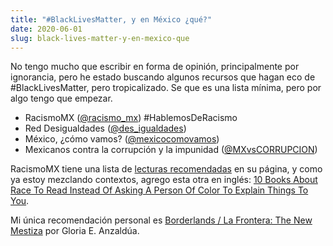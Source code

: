 ```yaml
---
title: "#BlackLivesMatter, y en México ¿qué?"
date: 2020-06-01
slug: black-lives-matter-y-en-mexico-que
---
```


No tengo mucho que escribir en forma de opinión, principalmente por ignorancia, pero he estado buscando algunos recursos que hagan eco de #BlackLivesMatter, pero tropicalizado. Se que es una lista mínima, pero por algo tengo que empezar.

- RacismoMX ([@racismo_mx](https://twitter.com/@racismo_mx)) #HablemosDeRacismo
- Red Desigualdades ([@des_igualdades](https://twitter.com/@des_igualdades))
- México, ¿cómo vamos? ([@mexicocomovamos](https://twitter.com/@mexicocomovamos))
- Mexicanos contra la corrupción y la impunidad ([@MXvsCORRUPCION](https://twitter.com/@MXvsCORRUPCION))

RacismoMX tiene una lista de [lecturas recomendadas](https://racismo.mx/libros) en su página, y como ya estoy mezclando contextos, agrego esta otra en inglés: [10 Books About Race To Read Instead Of Asking A Person Of Color To Explain Things To You](https://www.bustle.com/p/10-books-about-race-to-read-instead-of-asking-a-person-of-color-to-explain-things-to-you-8548796).

Mi única recomendación personal es [Borderlands / La Frontera: The New Mestiza](https://www.goodreads.com/book/show/45882.Borderlands_La_Frontera) por Gloria E. Anzaldúa.
